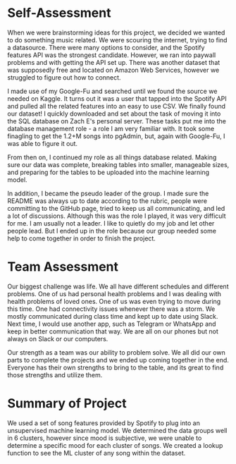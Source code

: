 # Self-Assessment

When we were brainstorming ideas for this project, we decided we wanted to do something music 
related. We were scouring the internet, trying to find a datasource. There were many options
to consider, and the Spotify features API was the strongest candidate. However, we ran into
paywall problems and with getting the API set up. There was another dataset that was supposedly free 
and located on Amazon Web Services, however we struggled to figure out how to connect.

I made use of my Google-Fu and searched until we found the source we needed on Kaggle. It turns
out it was a user that tapped into the Spotify API and pulled all the related features into
an easy to use CSV. We finally found our dataset! I quickly downloaded and set about the task
of moving it into the SQL database on Zach E's personal server. These tasks put me into the
database management role - a role I am very familiar with. It took some finagling to get the 1.2+M 
songs into pgAdmin, but, again with Google-Fu, I was able to figure it out.

From then on, I continued my role as all things database related. Making sure our data was complete, 
breaking tables into smaller, manageable sizes, and preparing for the tables to be uploaded into
the machine learning model.

In addition, I became the pseudo leader of the group. I made sure the README was always up to
date according to the rubric, people were committing to the GitHub page, tried to keep us 
all communicating, and led a lot of discussions. Although this was the role I played, it was 
very difficult for me. I am usually not a leader. I like to quietly do my job and let other 
people lead. But I ended up in the role because our group needed some help to come together in
order to finish the project. 

# Team Assessment

Our biggest challenge was life. We all have different schedules and different problems. One of 
us had personal health problems and I was dealing with health problems of loved ones. One
of us was even trying to move during this time. One had connectivity issues whenever there was a 
storm. We mostly communicated during class time and kept up to date using Slack. Next time, 
I would use another app, such as Telegram or WhatsApp and keep in better communication that way. 
We are all on our phones but not always on Slack or our computers.

Our strength as a team was our ability to problem solve. We all did our own parts to complete
the projects and we ended up coming together in the end. Everyone has their own strengths to
bring to the table, and its great to find those strengths and utilize them. 

# Summary of Project

We used a set of song features provided by Spotify to plug into an unsupervised machine learning
model. We determined the data groups well in 6 clusters, however since mood is subjective, we were
unable to determine a specific mood for each cluster of songs. We created a lookup function to 
see the ML cluster of any song within the dataset. 
